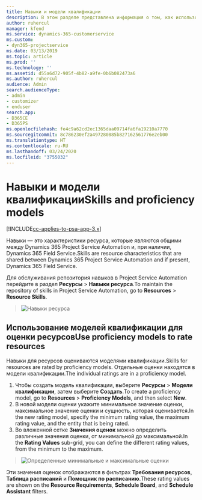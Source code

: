 ```yaml
---
title: Навыки и модели квалификации
description: В этом разделе представлена информация о том, как использовать навыки и модели квалификации.
author: ruhercul
manager: kfend
ms.service: dynamics-365-customerservice
ms.custom:
- dyn365-projectservice
ms.date: 03/13/2019
ms.topic: article
ms.prod: ''
ms.technology: ''
ms.assetid: d55a6d72-905f-4b82-a9fe-0b6b082473a6
ms.author: ruhercul
audience: Admin
search.audienceType:
- admin
- customizer
- enduser
search.app:
- D365CE
- D365PS
ms.openlocfilehash: fe4c9a62cd2ec1365daa09714fa6fa19210a7770
ms.sourcegitcommit: 8c786230ef2a497280885b827162561776e2eb00
ms.translationtype: HT
ms.contentlocale: ru-RU
ms.lasthandoff: 03/24/2020
ms.locfileid: "3755032"
---
```

# <a name="skills-and-proficiency-models"></a><span data-ttu-id="eb9cd-103">Навыки и модели квалификации</span><span class="sxs-lookup"><span data-stu-id="eb9cd-103">Skills and proficiency models</span></span>

[!INCLUDE[cc-applies-to-psa-app-3.x](../includes/cc-applies-to-psa-app-3x.md)]

<span data-ttu-id="eb9cd-104">Навыки — это характеристики ресурса, которые являются общими между Dynamics 365 Project Service Automation и, при наличии, Dynamics 365 Field Service.</span><span class="sxs-lookup"><span data-stu-id="eb9cd-104">Skills are resource characteristics that are shared between Dynamics 365 Project Service Automation and if present, Dynamics 365 Field Service.</span></span> 

<span data-ttu-id="eb9cd-105">Для обслуживания репозитория навыков в Project Service Automation перейдите в раздел **Ресурсы** \> **Навыки ресурса**.</span><span class="sxs-lookup"><span data-stu-id="eb9cd-105">To maintain the repository of skills in Project Service Automation, go to **Resources** \> **Resource Skills**.</span></span> 

> ![Навыки ресурса](media/Resource-Management-image84.png)

## <a name="use-proficiency-models-to-rate-resources"></a><span data-ttu-id="eb9cd-107">Использование моделей квалификации для оценки ресурсов</span><span class="sxs-lookup"><span data-stu-id="eb9cd-107">Use proficiency models to rate resources</span></span>

<span data-ttu-id="eb9cd-108">Навыки для ресурсов оцениваются моделями квалификации.</span><span class="sxs-lookup"><span data-stu-id="eb9cd-108">Skills for resources are rated by proficiency models.</span></span> <span data-ttu-id="eb9cd-109">Отдельные оценки находятся в модели квалификации.</span><span class="sxs-lookup"><span data-stu-id="eb9cd-109">The individual ratings are in a proficiency model.</span></span> 

1. <span data-ttu-id="eb9cd-110">Чтобы создать модель квалификации, выберите **Ресурсы** \> **Модели квалификации**, затем выберите **Создать**.</span><span class="sxs-lookup"><span data-stu-id="eb9cd-110">To create a proficiency model, go to **Resources** \> **Proficiency Models**, and then select **New**.</span></span>
2. <span data-ttu-id="eb9cd-111">В новой модели оценки укажите минимальное значение оценки, максимальное значение оценки и сущность, которая оценивается.</span><span class="sxs-lookup"><span data-stu-id="eb9cd-111">In the new rating model, specify the minimum rating value, the maximum rating value, and the entity that is being rated.</span></span>
3. <span data-ttu-id="eb9cd-112">Во вложенной сетке **Значения оценок** можно определить различные значения оценки, от минимальной до максимальной.</span><span class="sxs-lookup"><span data-stu-id="eb9cd-112">In the **Rating Values** sub-grid, you can define the different rating values, from the minimum to the maximum.</span></span>

> ![Определенные минимальные и максимальные оценки](media/Resource-Management-image85.png)

<span data-ttu-id="eb9cd-114">Эти значения оценок отображаются в фильтрах **Требования ресурсов**, **Таблица расписаний** и **Помощник по расписанию**.</span><span class="sxs-lookup"><span data-stu-id="eb9cd-114">These rating values are shown on the **Resource Requirements**, **Schedule Board**, and **Schedule Assistant** filters.</span></span>

